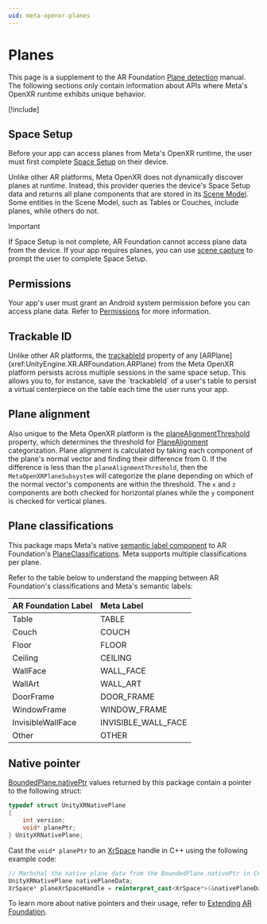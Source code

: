 ```yaml
---
uid: meta-openxr-planes
---
```

# Planes

This page is a supplement to the AR Foundation [Plane detection](xref:arfoundation-plane-detection) manual. The following sections only contain information about APIs where Meta's OpenXR runtime exhibits unique behavior.

[!include[](../snippets/arf-docs-tip.md)]

## Space Setup

Before your app can access planes from Meta's OpenXR runtime, the user must first complete [Space Setup](xref:meta-openxr-device-setup#space-setup) on their device.

Unlike other AR platforms, Meta OpenXR does not dynamically discover planes at runtime. Instead, this provider queries the device's Space Setup data and returns all plane components that are stored in its [Scene Model](https://developer.oculus.com/documentation/native/android/openxr-scene-overview#scene-model). Some entities in the Scene Model, such as Tables or Couches, include planes, while others do not.

> [!IMPORTANT]
> If Space Setup is not complete, AR Foundation cannot access plane data from the device. If your app requires planes, you can use [scene capture](xref:meta-openxr-session#scene-capture) to prompt the user to complete Space Setup.

## Permissions

Your app's user must grant an Android system permission before you can access plane data. Refer to [Permissions](xref:meta-openxr-scene-setup#permissions) for more information.

## Trackable ID

Unlike other AR platforms, the [trackableId](xref:UnityEngine.XR.ARFoundation.ARTrackable`2.trackableId) property of any [ARPlane](xref:UnityEngine.XR.ARFoundation.ARPlane) from the Meta OpenXR platform persists across multiple sessions in the same space setup. This allows you to, for instance, save the `trackableId` of a user's table to persist a virtual centerpiece on the table each time the user runs your app.

## Plane alignment

Also unique to the Meta OpenXR platform is the [planeAlignmentThreshold](xref:UnityEngine.XR.OpenXR.Features.Meta.MetaOpenXRPlaneSubsystem.planeAlignmentThreshold) property, which determines the threshold for [PlaneAlignment](xref:UnityEngine.XR.ARSubsystems.PlaneAlignment) categorization. Plane alignment is calculated by taking each component of the plane's normal vector and finding their difference from 0. If the difference is less than the `planeAlignmentThreshold`, then the `MetaOpenXRPlaneSubsystem` will categorize the plane depending on which of the normal vector's components are within the threshold. The `x` and `z` components are both checked for horizontal planes while the `y` component is checked for vertical planes.

## Plane classifications

This package maps Meta's native [semantic label component](https://developer.oculus.com/documentation/native/android/mobile-scene-api-ref#getting-semantic-label-component) to AR Foundation's [PlaneClassifications](xref:UnityEngine.XR.ARFoundation.ARPlane.classifications). Meta supports multiple classifications per plane.

Refer to the table below to understand the mapping between AR Foundation's classifications and Meta's semantic labels:

| AR Foundation Label   | Meta Label          |
| :-------------------- | :------------------ |
| Table                 | TABLE               |
| Couch                 | COUCH               |
| Floor                 | FLOOR               |
| Ceiling               | CEILING             |
| WallFace              | WALL_FACE           |
| WallArt               | WALL_ART            |
| DoorFrame             | DOOR_FRAME          |
| WindowFrame           | WINDOW_FRAME        |
| InvisibleWallFace     | INVISIBLE_WALL_FACE |
| Other                 | OTHER               |

## Native pointer

[BoundedPlane.nativePtr](xref:UnityEngine.XR.ARSubsystems.BoundedPlane.nativePtr) values returned by this package contain a pointer to the following struct:

```c
typedef struct UnityXRNativePlane
{
    int version;
    void* planePtr;
} UnityXRNativePlane;
```

Cast the `void* planePtr` to an [XrSpace](https://registry.khronos.org/OpenXR/specs/1.0/html/xrspec.html#spaces) handle in C++ using the following example code:

```cpp
// Marhshal the native plane data from the BoundedPlane.nativePtr in C#
UnityXRNativePlane nativePlaneData;
XrSpace* planeXrSpaceHandle = reinterpret_cast<XrSpace*>(&nativePlaneData.planePtr);
```

To learn more about native pointers and their usage, refer to [Extending AR Foundation](https://docs.unity3d.com/Packages/com.unity.xr.arfoundation@6.0/manual/architecture/extensions.html).
